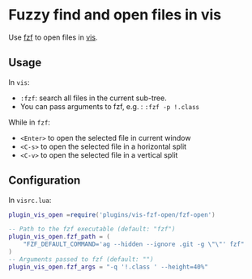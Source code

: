 # Fuzzy find and open files in vis

Use [fzf](https://github.com/junegunn/fzf) to open files in [vis](https://github.com/martanne/vis).

## Usage

In `vis`:
- `:fzf`: search all files in the current sub-tree.
- You can pass arguments to fzf, e.g. : `:fzf -p !.class`

While in `fzf`:

- `<Enter>` to open the selected file in current window
- `<C-s>` to open the selected file in a horizontal split
- `<C-v>` to open the selected file in a vertical split

## Configuration

In `visrc.lua`:

```lua
plugin_vis_open =require('plugins/vis-fzf-open/fzf-open')

-- Path to the fzf executable (default: "fzf")
plugin_vis_open.fzf_path = (
    "FZF_DEFAULT_COMMAND='ag --hidden --ignore .git -g \"\"' fzf"
)
-- Arguments passed to fzf (default: "")
plugin_vis_open.fzf_args = "-q '!.class ' --height=40%"
```

